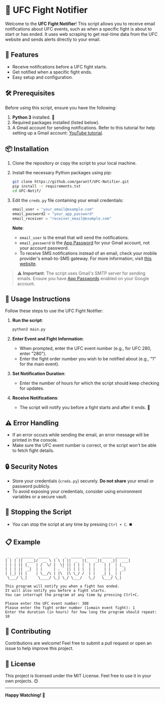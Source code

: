 # 🥊 UFC Fight Notifier

Welcome to the **UFC Fight Notifier**! This script allows you to receive email notifications about UFC events, such as when a specific fight is about to start or has ended. It uses web scraping to get real-time data from the UFC website and sends alerts directly to your email.

## 🚀 Features

- Receive notifications before a UFC fight starts.
- Get notified when a specific fight ends.
- Easy setup and configuration.

## 🛠️ Prerequisites

Before using this script, ensure you have the following:

1. **Python 3** installed. 🐍
2. Required packages installed (listed below).
3. A Gmail account for sending notifications. Refer to this tutorial for help setting up a Gmail account: [YouTube tutorial](https://youtu.be/g_j6ILT-X0k).

## 📦 Installation

1. Clone the repository or copy the script to your local machine.
2. Install the necessary Python packages using pip:

   ```sh
   git clone https://github.com/garantf/UFC-Notifier.git
   pip install -r requirements.txt
   cd UFC-Notif/
   ```

3. Edit the `creds.py` file containing your email credentials:

   ```python
   email_user = "your_email@example.com"
   email_password2 = "your_app_password"
   email_receiver = "receiver_email@example.com"
   ```

   **Note**:

   - `email_user` is the email that will send the notifications.
   - `email_password` is the [App Password](https://support.google.com/accounts/answer/185833) for your Gmail account, not your account password.
   - To receive SMS notifications instead of an email, check your mobile provider's email-to-SMS gateway. For more information, visit [this website](https://email2sms.info/).

> ⚠️ **Important**: The script uses Gmail's SMTP server for sending emails. Ensure you have [App Passwords](https://support.google.com/accounts/answer/185833) enabled on your Google account.

## 📝 Usage Instructions

Follow these steps to use the UFC Fight Notifier:

1. **Run the script**:

   ```sh
   python3 main.py
   ```

2. **Enter Event and Fight Information**:

   - When prompted, enter the UFC event number (e.g., for UFC 280, enter "280").
   - Enter the fight order number you wish to be notified about (e.g., "1" for the main event).

3. **Set Notification Duration**:

   - Enter the number of hours for which the script should keep checking for updates.

4. **Receive Notifications**:

   - The script will notify you before a fight starts and after it ends. 🎉

## ⚠️ Error Handling

- If an error occurs while sending the email, an error message will be printed in the console.
- Make sure the UFC event number is correct, or the script won't be able to fetch fight details.

## 🔒 Security Notes

- Store your credentials (`creds.py`) securely. **Do not share** your email or password publicly.
- To avoid exposing your credentials, consider using environment variables or a secure vault.

## 🛑 Stopping the Script

- You can stop the script at any time by pressing `Ctrl + C`. ⏹️

## 📋 Example

```
 _   _ ______  _____   _   _  _____  _____  _____ ______
| | | ||  ___|/  __ \ | \ | ||  _  ||_   _||_   _||  ___|
| | | || |_   | /  \/ |  \| || | | |  | |    | |  | |_
| | | ||  _|  | |     | . ` || | | |  | |    | |  |  _|
| |_| || |    | \__/\ | |\  |\ \_/ /  | |   _| |_ | |
 \___/ \_|     \____/ \_| \_/ \___/   \_/   \___/ \_|

This program will notify you when a fight has ended.
It will also notify you before a fight starts.
You can interrupt the program at any time by pressing Ctrl+C.

Please enter the UFC event number: 308
Please enter the fight order number (1=main event fight): 1
Enter the duration (in hours) for how long the program should repeat: 10
```

## 🤝 Contributing

Contributions are welcome! Feel free to submit a pull request or open an issue to help improve this project.

## 📄 License

This project is licensed under the MIT License. Feel free to use it in your own projects. 😊

---

**Happy Watching! 🥳**
